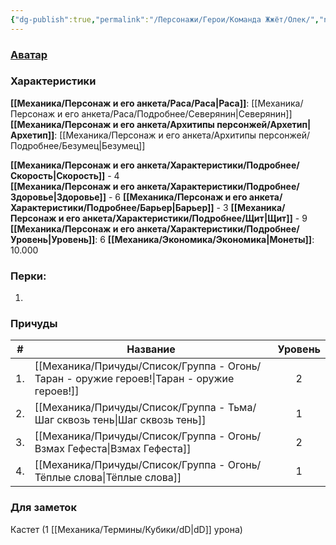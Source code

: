 ```yaml
---
{"dg-publish":true,"permalink":"/Персонажи/Герои/Команда Жжёт/Олек/","noteIcon":"","created":"2025-09-07T13:19:29.373+03:00","updated":"2025-09-05T20:56:42.669+03:00"}
---
```


### [Аватар](Олек.jpg)
### Характеристики
**[[Механика/Персонаж и его анкета/Раса/Раса\|Раса]]**: [[Механика/Персонаж и его анкета/Раса/Подробнее/Северянин\|Северянин]]
**[[Механика/Персонаж и его анкета/Архитипы персонжей/Архетип\|Архетип]]**: [[Механика/Персонаж и его анкета/Архитипы персонжей/Подробнее/Безумец\|Безумец]]

 **[[Механика/Персонаж и его анкета/Характеристики/Подробнее/Скорость\|Скорость]]** - 4  
 **[[Механика/Персонаж и его анкета/Характеристики/Подробнее/Здоровье\|Здоровье]]** - 6
 **[[Механика/Персонаж и его анкета/Характеристики/Подробнее/Барьер\|Барьер]]** - 3
 **[[Механика/Персонаж и его анкета/Характеристики/Подробнее/Щит\|Щит]]** - 9   
 **[[Механика/Персонаж и его анкета/Характеристики/Подробнее/Уровень\|Уровень]]**: 6
**[[Механика/Экономика/Экономика\|Монеты]]**: 10.000  

### Перки:
1. 

### Причуды

| #   | Название                   | Уровень |
| --- | -------------------------- |:-------:|
| 1.  | [[Механика/Причуды/Список/Группа - Огонь/Таран - оружие героев!\|Таран - оружие героев!]] |    2    |
| 2.  | [[Механика/Причуды/Список/Группа - Тьма/Шаг сквозь тень\|Шаг сквозь тень]]        |    1    |
| 3.  | [[Механика/Причуды/Список/Группа - Огонь/Взмах Гефеста\|Взмах Гефеста]]          |    2    |
| 4.  | [[Механика/Причуды/Список/Группа - Огонь/Тёплые слова\|Тёплые слова]]           |    1    |


### Для заметок
Кастет (1 [[Механика/Термины/Кубики/dD\|dD]] урона)


